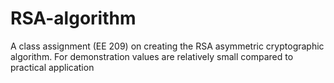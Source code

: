 # RSA-algorithm

A class assignment (EE 209) on creating the RSA asymmetric cryptographic algorithm. For demonstration values are  relatively small compared to practical application
